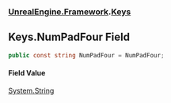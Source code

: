 ### [UnrealEngine.Framework](./UnrealEngine-Framework.md 'UnrealEngine.Framework').[Keys](./Keys.md 'UnrealEngine.Framework.Keys')
## Keys.NumPadFour Field
  
```csharp
public const string NumPadFour = NumPadFour;
```
#### Field Value
[System.String](https://docs.microsoft.com/en-us/dotnet/api/System.String 'System.String')  
